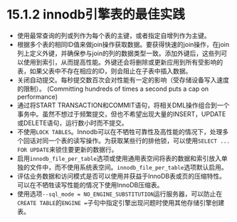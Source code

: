 # 15.1.2 innodb引擎表的最佳实践

- 使用最常查询的列或列作为每个表的主键，或者指定自增列作为主键。
- 根据多个表的相同ID值来做join操作获取数据。要获得快速的join操作，在join列上定义外键，并确保参与join的列的数据类型一致。添加外键后，这些列可以使用到索引，从而提高性能。外键还会将删除或更新应用到所有受影响的表，如果父表中不存在相应的ID，则会阻止在子表中插入数据。
- 关闭自动提交。每秒提交数百次会对性能有一定的影响（受存储设备写入速度的限制）。 (Committing hundreds of times a second puts a cap on performance)
- 通过将START TRANSACTION和COMMIT语句，将相关DML操作组合到一个事务中。虽然不想过于频繁提交，但也不希望出现大量的INSERT，UPDATE或DELETE语句，运行数小时而不提交。
- 不使用`LOCK TABLES`。Innodb可以在不牺牲可靠性及高性能的情况下，处理多个回话对同一个表的读写操作。为获取某些行的排他锁，可以使用`SELECT ... FOR UPDATE`来锁住要更新的数据行。
- 启用`innodb_file_per_table`选项或使用通用表空间将表的数据和索引放入单独的文件中，而不使用系统表空间。`innodb_file_per_table`选项默认启用。
- 评估业务数据和访问模式是否可以使用并获益于InnoDB表或页的压缩特性。可以在不牺牲读写性能的情况下使用InnoDB压缩表。
- 使用选项`--sql_mode = NO_ENGINE_SUBSTITUTION`运行服务器，可以防止在`CREATE TABLE`的`ENGINE =`子句中指定引擎出现问题时使用其他存储引擎创建表。
